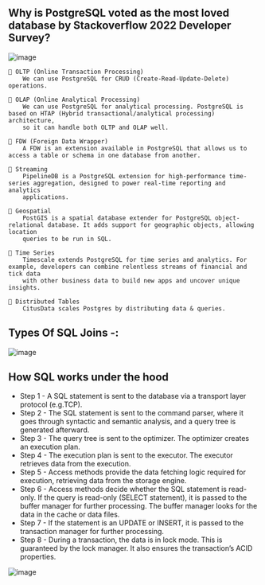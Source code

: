 ## Why is PostgreSQL voted as the most loved database by Stackoverflow 2022 Developer Survey?

![image](https://user-images.githubusercontent.com/22426280/229983959-29551f80-441c-4c8d-8642-8688eda69e5f.png)

    🔹 OLTP (Online Transaction Processing)
        We can use PostgreSQL for CRUD (Create-Read-Update-Delete) operations.

    🔹 OLAP (Online Analytical Processing)
        We can use PostgreSQL for analytical processing. PostgreSQL is based on HTAP (Hybrid transactional/analytical processing) architecture, 
        so it can handle both OLTP and OLAP well.

    🔹 FDW (Foreign Data Wrapper)
        A FDW is an extension available in PostgreSQL that allows us to access a table or schema in one database from another.

    🔹 Streaming
        PipelineDB is a PostgreSQL extension for high-performance time-series aggregation, designed to power real-time reporting and analytics 
        applications.

    🔹 Geospatial
        PostGIS is a spatial database extender for PostgreSQL object-relational database. It adds support for geographic objects, allowing location 
        queries to be run in SQL.

    🔹 Time Series
        Timescale extends PostgreSQL for time series and analytics. For example, developers can combine relentless streams of financial and tick data 
        with other business data to build new apps and uncover unique insights.

    🔹 Distributed Tables
        CitusData scales Postgres by distributing data & queries. 

## Types Of SQL Joins -:
![image](https://user-images.githubusercontent.com/22426280/230443800-61df5bfd-4808-4ccf-9315-01cf37a231e0.png)

## How SQL works under the hood
* Step 1 - A SQL statement is sent to the database via a transport layer protocol (e.g.TCP).
* Step 2 - The SQL statement is sent to the command parser, where it goes through syntactic and semantic analysis, and a query tree is generated afterward.
* Step 3 - The query tree is sent to the optimizer. The optimizer creates an execution plan. 
* Step 4 - The execution plan is sent to the executor. The executor retrieves data from the execution.
* Step 5 - Access methods provide the data fetching logic required for execution, retrieving data from the storage engine. 
* Step 6 - Access methods decide whether the SQL statement is read-only. If the query is read-only (SELECT statement), it is passed to the buffer manager for further processing. The buffer manager looks for the data in the cache or data files.
* Step 7 - If the statement is an UPDATE or INSERT, it is passed to the transaction manager for further processing.
* Step 8 - During a transaction, the data is in lock mode. This is guaranteed by the lock manager. It also ensures the transaction’s ACID properties. 

![image](https://user-images.githubusercontent.com/22426280/230954311-a8773110-3610-46a8-a848-03e22d2e149e.png)



